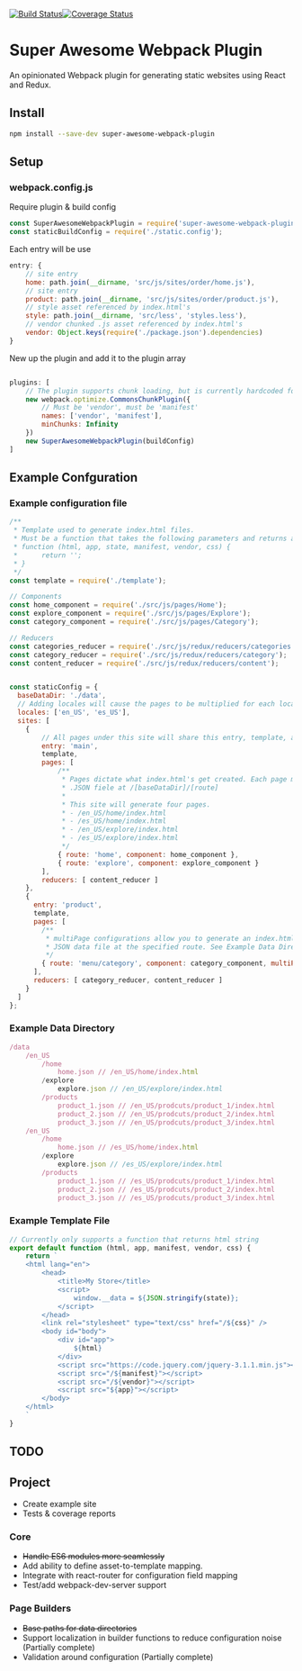 [![Build Status](https://travis-ci.org/steven-haddix/super-awesome-webpack-plugin.svg?branch=master)](https://travis-ci.org/steven-haddix/super-awesome-webpack-plugin)[![Coverage Status](https://coveralls.io/repos/github/steven-haddix/super-awesome-webpack-plugin/badge.svg)](https://coveralls.io/github/steven-haddix/super-awesome-webpack-plugin)

# Super Awesome Webpack Plugin
An opinionated Webpack plugin for generating static websites using React and Redux.

## Install
```bash
npm install --save-dev super-awesome-webpack-plugin
```

## Setup


### webpack.config.js
Require plugin & build config
```javascript
const SuperAwesomeWebpackPlugin = require('super-awesome-webpack-plugin');
const staticBuildConfig = require('./static.config');
```
Each entry will be use
```javascript
entry: {
    // site entry
    home: path.join(__dirname, 'src/js/sites/order/home.js'),
    // site entry
    product: path.join(__dirname, 'src/js/sites/order/product.js'),
    // style asset referenced by index.html's
    style: path.join(__dirname, 'src/less', 'styles.less'),
    // vendor chunked .js asset referenced by index.html's
    vendor: Object.keys(require('./package.json').dependencies)
}
```
New up the plugin and add it to the plugin array
```javascript

plugins: [
    // The plugin supports chunk loading, but is currently hardcoded for vendor and manifest file only.
    new webpack.optimize.CommonsChunkPlugin({
        // Must be 'vendor', must be 'manifest'
        names: ['vendor', 'manifest'],
        minChunks: Infinity
    })
    new SuperAwesomeWebpackPlugin(buildConfig)
]
```
## Example Confguration

### Example configuration file
```javascript
/**
 * Template used to generate index.html files.
 * Must be a function that takes the following parameters and returns a string
 * function (html, app, state, manifest, vendor, css) {
 *      return '';
 * }
 */
const template = require('./template');

// Components
const home_component = require('./src/js/pages/Home');
const explore_component = require('./src/js/pages/Explore');
const category_component = require('./src/js/pages/Category');

// Reducers
const categories_reducer = require('./src/js/redux/reducers/categories');
const category_reducer = require('./src/js/redux/reducers/category');
const content_reducer = require('./src/js/redux/reducers/content');


const staticConfig = {
  baseDataDir: './data',
  // Adding locales will cause the pages to be multiplied for each locale.
  locales: ['en_US', 'es_US'],
  sites: [
    {
        // All pages under this site will share this entry, template, and reducers
        entry: 'main',
        template,
        pages: [
            /**
             * Pages dictate what index.html's get created. Each page must have a matching
             * .JSON fiele at /[baseDataDir]/[route]
             *
             * This site will generate four pages.
             * - /en_US/home/index.html
             * - /es_US/home/index.html
             * - /en_US/explore/index.html
             * - /es_US/explore/index.html
             */
            { route: 'home', component: home_component },
            { route: 'explore', component: explore_component }
        ],
        reducers: [ content_reducer ]
    },
    {
      entry: 'product',
      template,
      pages: [
        /**
         * multiPage configurations allow you to generate an index.html for each
         * JSON data file at the specified route. See Example Data Directory below.
         */
        { route: 'menu/category', component: category_component, multiPage: true },
      ],
      reducers: [ category_reducer, content_reducer ]
    }
  ]
};
```
### Example Data Directory
```javascript
/data
    /en_US
        /home
            home.json // /en_US/home/index.html
        /explore
            explore.json // /en_US/explore/index.html
        /products
            product_1.json // /en_US/prodcuts/product_1/index.html
            product_2.json // /en_US/prodcuts/product_2/index.html
            product_3.json // /en_US/prodcuts/product_3/index.html
    /en_US
        /home
            home.json // /es_US/home/index.html
        /explore
            explore.json // /es_US/explore/index.html
        /products
            product_1.json // /es_US/prodcuts/product_1/index.html
            product_2.json // /es_US/prodcuts/product_2/index.html
            product_3.json // /es_US/prodcuts/product_3/index.html
```
### Example Template File
```javascript
// Currently only supports a function that returns html string
export default function (html, app, manifest, vendor, css) {
    return `
    <html lang="en">
        <head>
            <title>My Store</title>
            <script>
                window.__data = ${JSON.stringify(state)};
            </script>
        </head>
        <link rel="stylesheet" type="text/css" href="/${css}" />
        <body id="body">
            <div id="app">
                ${html}
            </div>
            <script src="https://code.jquery.com/jquery-3.1.1.min.js"></script>
            <script src="/${manifest}"></script>
            <script src="/${vendor}"></script>
            <script src="${app}"></script>
        </body>
    </html>
    `
}
```

## TODO
## Project
- Create example site
- Tests & coverage reports

### Core
- ~~Handle ES6 modules more seamlessly~~
- Add ability to define asset-to-template mapping.
- Integrate with react-router for configuration field mapping
- Test/add webpack-dev-server support

### Page Builders
- ~~Base paths for data directories~~
- Support localization in builder functions to reduce configuration noise (Partially complete)
- Validation around configuration (Partially complete)
